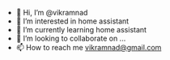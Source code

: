 - 👋 Hi, I’m @vikramnad
- 👀 I’m interested in home assistant
- 🌱 I’m currently learning home assistant
- 💞️ I’m looking to collaborate on ...
- 📫 How to reach me  vikramnad@gmail.com

<!---
vikramnad/vikramnad is a ✨ special ✨ repository because its `README.md` (this file) appears on your GitHub profile.
You can click the Preview link to take a look at your changes.
--->
